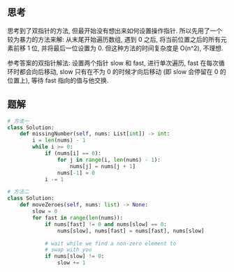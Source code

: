 ## 思考

思考到了双指针的方法, 但最开始没有想出来如何设置操作指针. 所以先用了一个较为暴力的方法来解: 从末尾开始遍历数组, 遇到 0 之后, 将当前位置之后的所有元素前移 1 位, 并将最后一位设置为 0. 但这种方法的时间复杂度是 O(n^2), 不理想.

参考答案的双指针解法: 设置两个指针 slow 和 fast, 进行单次遍历, fast 在每次循环时都会向后移动, slow 只有在不为 0 的时候才向后移动 (即 slow 会停留在 0 的位置上), 等待 fast 指向的值与他交换.

## 题解

```python
# 方法一
class Solution:
    def missingNumber(self, nums: List[int]) -> int:
        i = len(nums) - 1
        while i >= 0:
            if (nums[i] == 0):
                for j in range(i, len(nums) - 1):
                    nums[j] = nums[j + 1]
                nums[-1] = 0
            i -= 1

# 方法二
class Solution:
    def moveZeroes(self, nums: list) -> None:
        slow = 0
        for fast in range(len(nums)):
            if nums[fast] != 0 and nums[slow] == 0:
                nums[slow], nums[fast] = nums[fast], nums[slow]

            # wait while we find a non-zero element to
            # swap with you
            if nums[slow] != 0:
                slow += 1
```
